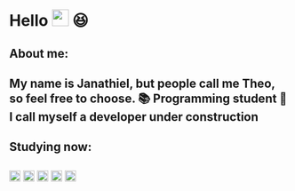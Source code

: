 # Hello <img src="https://media.giphy.com/media/hvRJCLFzcasrR4ia7z/giphy.gif" width="30"> 😆

<h2> About me:<h2>
My name is Janathiel, but people call me Theo, so feel free to choose.
📚 Programming student
🚧 I call myself a developer under construction 

<h2> Studying now: <h2>
 <code><img height="20" src="https://img.shields.io/badge/CSS3-1572B6?style=for-the-badge&logo=css3&logoColor=white"></code>
  <code><img height="20" src="https://img.shields.io/badge/HTML5-E34F26?style=for-the-badge&logo=html5&logoColor=white"></code>
  <code><img height="20" src="https://img.shields.io/badge/JavaScript-F7DF1E?style=for-the-badge&logo=javascript&logoColor=black"></code>
  <code><img height="20" src="https://img.shields.io/badge/Ruby-CC342D?style=for-the-badge&logo=ruby&logoColor=white"></code>
  <code><img height="20" src="https://img.shields.io/badge/Ruby_on_Rails-CC0000?style=for-the-badge&logo=ruby-on-rails&logoColor=white"></code>
